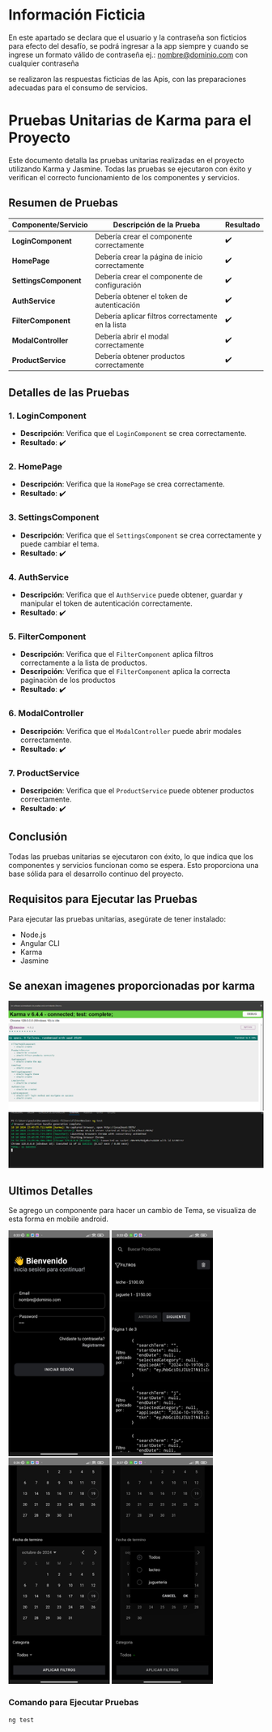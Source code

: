 # Información Ficticia


En este apartado se declara que el usuario y la contraseña son ficticios para efecto del desafío, se podrá ingresar a la app siempre y cuando se ingrese un formato válido de contraseña ej.: nombre@dominio.com con cualquier contraseña

se realizaron las respuestas ficticias de las Apis, con las preparaciones adecuadas para el consumo de servicios.

# Pruebas Unitarias de Karma para el Proyecto


Este documento detalla las pruebas unitarias realizadas en el proyecto utilizando Karma y Jasmine. Todas las pruebas se ejecutaron con éxito y verifican el correcto funcionamiento de los componentes y servicios.


## Resumen de Pruebas


| Componente/Servicio        | Descripción de la Prueba                               | Resultado |
|----------------------------|------------------------------------------------------|-----------|
| **LoginComponent**         | Debería crear el componente correctamente             | ✔️       |
| **HomePage**               | Debería crear la página de inicio correctamente      | ✔️       |
| **SettingsComponent**      | Debería crear el componente de configuración         | ✔️       |
| **AuthService**            | Debería obtener el token de autenticación            | ✔️       |
| **FilterComponent**        | Debería aplicar filtros correctamente en la lista    | ✔️       |
| **ModalController**        | Debería abrir el modal correctamente                  | ✔️       |
| **ProductService**         | Debería obtener productos correctamente               | ✔️       |


## Detalles de las Pruebas


### 1. LoginComponent


- **Descripción**: Verifica que el `LoginComponent` se crea correctamente.
- **Resultado**: ✔️


### 2. HomePage


- **Descripción**: Verifica que la `HomePage` se crea correctamente.
- **Resultado**: ✔️


### 3. SettingsComponent


- **Descripción**: Verifica que el `SettingsComponent` se crea correctamente y puede cambiar el tema.
- **Resultado**: ✔️


### 4. AuthService


- **Descripción**: Verifica que el `AuthService` puede obtener, guardar y manipular el token de autenticación correctamente.
- **Resultado**: ✔️


### 5. FilterComponent


- **Descripción**: Verifica que el `FilterComponent` aplica filtros correctamente a la lista de productos.
- **Descripción**: Verifica que el `FilterComponent` aplica la correcta paginaciòn de los productos
- **Resultado**: ✔️


### 6. ModalController


- **Descripción**: Verifica que el `ModalController` puede abrir modales correctamente.
- **Resultado**: ✔️


### 7. ProductService


- **Descripción**: Verifica que el `ProductService` puede obtener productos correctamente.
- **Resultado**: ✔️


## Conclusión


Todas las pruebas unitarias se ejecutaron con éxito, lo que indica que los componentes y servicios funcionan como se espera. Esto proporciona una base sólida para el desarrollo continuo del proyecto.


## Requisitos para Ejecutar las Pruebas


Para ejecutar las pruebas unitarias, asegúrate de tener instalado:


- Node.js
- Angular CLI
- Karma
- Jasmine


## Se anexan imagenes proporcionadas por karma


![Mi Imagen](/filterNexion/src/assets/img/Captura-all.png)
![Mi Imagen](/filterNexion/src/assets/img/captura-console.png)

## Ultimos Detalles

Se agrego un componente para hacer un cambio de Tema, se visualiza de esta forma en mobile android.

<img src="./filterNexion/src/assets/img/login.jpg" alt="Descripción de la imagen" width="200" />
<img src="./filterNexion/src/assets/img/home.jpg" alt="Descripción de la imagen" width="200" />
<img src="./filterNexion/src/assets/img/calendar.jpg" alt="Descripción de la imagen" width="200" />
<img src="./filterNexion/src/assets/img/categoria.jpg" alt="Descripción de la imagen" width="200" />

### Comando para Ejecutar Pruebas


```bash
ng test

